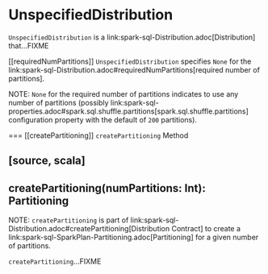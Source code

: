 # UnspecifiedDistribution

`UnspecifiedDistribution` is a link:spark-sql-Distribution.adoc[Distribution] that...FIXME

[[requiredNumPartitions]]
`UnspecifiedDistribution` specifies `None` for the link:spark-sql-Distribution.adoc#requiredNumPartitions[required number of partitions].

NOTE: `None` for the required number of partitions indicates to use any number of partitions (possibly link:spark-sql-properties.adoc#spark.sql.shuffle.partitions[spark.sql.shuffle.partitions] configuration property with the default of `200` partitions).

=== [[createPartitioning]] `createPartitioning` Method

[source, scala]
----
createPartitioning(numPartitions: Int): Partitioning
----

NOTE: `createPartitioning` is part of link:spark-sql-Distribution.adoc#createPartitioning[Distribution Contract] to create a link:spark-sql-SparkPlan-Partitioning.adoc[Partitioning] for a given number of partitions.

`createPartitioning`...FIXME
